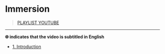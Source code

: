 # Immersion

> [PLAYLIST YOUTUBE](#)

---

**🌐 indicates that the video is subtitled in English**

+ [1. Introduction](#)
